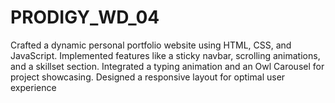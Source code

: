 # PRODIGY_WD_04
Crafted a dynamic personal portfolio website using HTML, CSS, and JavaScript. Implemented features like a sticky navbar, scrolling animations, and a skillset section. Integrated a typing animation and an Owl Carousel for project showcasing. Designed a responsive layout for optimal user experience
